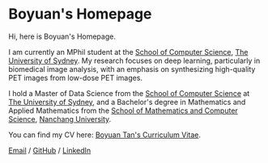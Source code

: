 # Boyuan's Homepage

Hi, here is Boyuan's Homepage.

I am currently an MPhil student at the [School of Computer Science](https://www.sydney.edu.au/engineering/schools/school-of-computer-science.html), [The University of Sydney](https://www.sydney.edu.au/). My research focuses on deep learning, particularly in biomedical image analysis, with an emphasis on synthesizing high-quality PET images from low-dose PET images.

I hold a Master of Data Science from the [School of Computer Science](https://www.sydney.edu.au/engineering/schools/school-of-computer-science.html) at [The University of Sydney](https://www.sydney.edu.au/), and a Bachelor's degree in Mathematics and Applied Mathematics from the [School of Mathematics and Computer Science](https://smcs.ncu.edu.cn/xygk/xyts/), [Nanchang University](https://www.ncu.edu.cn/).


You can find my CV here: [Boyuan Tan's Curriculum Vitae](../assets/CV.pdf).

[Email](mailto:btan8779@uni.sydney.edu.au) / [GitHub](https://github.com/btan8779) / [LinkedIn](https://www.linkedin.com/in/boyuan-tan-974303259/)
